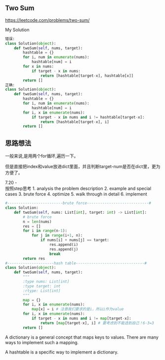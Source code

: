 ## Two Sum

https://leetcode.com/problems/two-sum/

My Solution

```python
错误:
class Solution(object):
    def twoSum(self, nums, target):
        hashtable = {}
        for i, num in enumerate(nums):
            hashtable[num] = i
        for x in nums:
            if target - x in nums:
                return [hashtable[target-x], hashtable[x]]
        return []
正确:
class Solution(object):
    def twoSum(self, nums, target):
        hashtable = {}
        for i, num in enumerate(nums):
            hashtable[num] = i
        for i, x in enumerate(nums):
            if target - x in nums and i != hashtable[target-x]:
                return [hashtable[target-x], i]
        return []
```

## 思路想法
一般来说,是用两个for循环,遍历一下。

但是直接把index和value放进dict里面，并且判断target-num是否在dict里，更为方便了。

7.20 -  
按照step思考 1. analysis the problem description 2. example and special cases 3. brute force 4. optimize 5. walk through in detail 6. implement

```python
#-------------------------brute force----------------------------#
class Solution:
    def twoSum(self, nums: List[int], target: int) -> List[int]:
        # brute force
        n = len(nums)
        res = []
        for i in range(n-1):
            for j in range(i+1, n):
                if nums[i] + nums[j] == target:
                    res.append(i)
                    res.append(j)
                    break
        return res
#---------------------hash table-------------------------------#
class Solution(object):
    def twoSum(self, nums, target):
        """
        :type nums: List[int]
        :type target: int
        :rtype: List[int]
        """
        map = {}
        for i, x in enumerate(nums):
            map[x] = i # 注意我们要求的是i，所以i作为value
        for i, x in enumerate(nums):
            if target - x in nums and i != map[target-x]:
                return [map[target-x], i] # 要考虑到不能选到自己！6-3=3
        return []
```
A dictionary is a general concept that maps keys to values. There are many ways to implement such a mapping.

A hashtable is a specific way to implement a dictionary.




